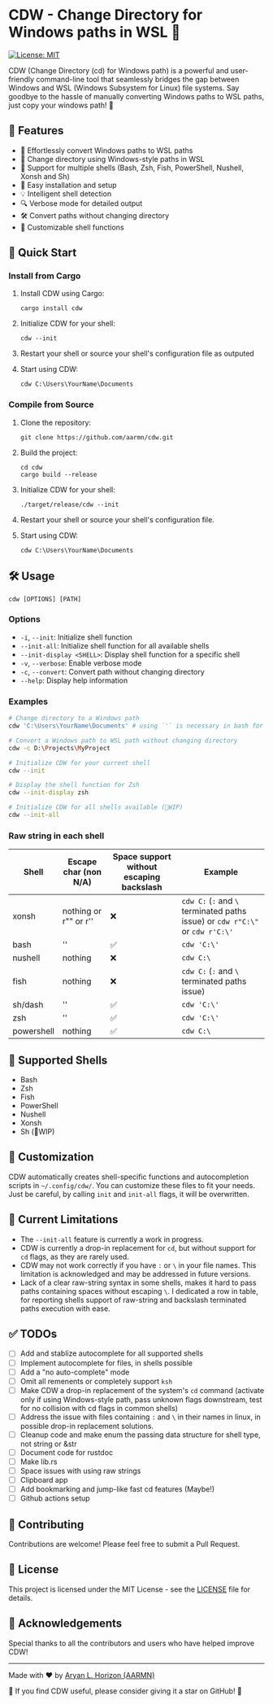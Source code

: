 # CDW - Change Directory for Windows paths in WSL 🚀

[![License: MIT](https://img.shields.io/badge/License-MIT-yellow.svg)](https://opensource.org/licenses/MIT)
<!-- ![Bash](https://img.shields.io/badge/Bash-Support-4EAA25?style=for-the-badge&logo=gnubash&logoColor=white)
![Zsh](https://img.shields.io/badge/Supports-Zsh-F15A24?style=for-the-badge)
![Fish](https://img.shields.io/badge/Supports-Fish-4AAE46?style=for-the-badge)
![PowerShell](https://img.shields.io/badge/Supports-PowerShell-5391FE?style=for-the-badge&logo=powershell&logoColor=white)
![PowerShell](https://img.shields.io/badge/powershell-5391FE?style=for-the-badge&logo=powershell&logoColor=white)
![Nushell](https://img.shields.io/badge/Supports-Nushell-4E9A06?style=for-the-badge)
![Xonsh](https://img.shields.io/badge/Supports-Xonsh-3776AB?style=for-the-badge)
![Sh](https://img.shields.io/badge/Supports-Sh-4EAA25?style=for-the-badge) -->

CDW (Change Directory (cd) for Windows path) is a powerful and user-friendly command-line tool that seamlessly bridges the gap between Windows and WSL (Windows Subsystem for Linux) file systems. Say goodbye to the hassle of manually converting Windows paths to WSL paths, just copy your windows path! 🎉

## 🌟 Features

- 🔄 Effortlessly convert Windows paths to WSL paths
- 📂 Change directory using Windows-style paths in WSL
- 🐚 Support for multiple shells (Bash, Zsh, Fish, PowerShell, Nushell, Xonsh and Sh)
- 🚀 Easy installation and setup
- 💡 Intelligent shell detection
- 🔍 Verbose mode for detailed output
- 🛠️ Convert paths without changing directory
- 🎨 Customizable shell functions

## 🚀 Quick Start

### Install from Cargo

1. Install CDW using Cargo:
   ```
   cargo install cdw
   ```

2. Initialize CDW for your shell:
   ```
   cdw --init
   ```

3. Restart your shell or source your shell's configuration file as outputed

4. Start using CDW:
   ```
   cdw C:\Users\YourName\Documents
   ```

### Compile from Source

1. Clone the repository:
   ```
   git clone https://github.com/aarmn/cdw.git
   ```

2. Build the project:
   ```
   cd cdw
   cargo build --release
   ```

3. Initialize CDW for your shell:
   ```
   ./target/release/cdw --init
   ```

4. Restart your shell or source your shell's configuration file.

5. Start using CDW:
   ```
   cdw C:\Users\YourName\Documents
   ```

## 🛠️ Usage

```
cdw [OPTIONS] [PATH]
```

### Options

- `-i`, `--init`: Initialize shell function
- `--init-all`: Initialize shell function for all available shells
- `--init-display <SHELL>`: Display shell function for a specific shell
- `-v`, `--verbose`: Enable verbose mode
- `-c`, `--convert`: Convert path without changing directory
- `--help`: Display help information

### Examples

```bash
# Change directory to a Windows path
cdw 'C:\Users\YourName\Documents' # using `'` is necessary in bash for `\` to be interpreted as raw string and remain unescaped, check your shells for more info on raw/unescaped strings

# Convert a Windows path to WSL path without changing directory
cdw -c D:\Projects\MyProject

# Initialize CDW for your current shell
cdw --init

# Display the shell function for Zsh
cdw --init-display zsh

# Initialize CDW for all shells available (🚧WIP)
cdw --init-all
```

### Raw string in each shell

| Shell      | Escape char (non N/A)       | Space support without escaping backslash | Example                     |
|------------|-----------------------------|------------------------------------------|-----------------------------|
| xonsh      | nothing or r"" or r''       |❌                                        |`cdw C:` (`:` and `\` terminated paths issue) or `cdw r"C:\"` or `cdw r'C:\'` |
| bash       | ''                          |✅                                        |`cdw 'C:\'`                                   |
| nushell    | nothing                     |❌                                        |`cdw C:\`                                     |
| fish       | nothing                     |❌                                        |`cdw C:` (`:` and `\` terminated paths issue) |
| sh/dash    | ''                          |✅                                        |`cdw 'C:\'`                                   |
| zsh        | ''                          |✅                                        |`cdw 'C:\'`                                   |
| powershell | nothing                     |✅                                        |`cdw C:\`                                     |

## 🐚 Supported Shells

- Bash
- Zsh
- Fish
- PowerShell
- Nushell
- Xonsh
- Sh (🚧WIP)

## 🎨 Customization

CDW automatically creates shell-specific functions and autocompletion scripts in `~/.config/cdw/`. You can customize these files to fit your needs. Just be careful, by calling `init` and `init-all` flags, it will be overwritten.

## 🚧 Current Limitations

- The `--init-all` feature is currently a work in progress.
- CDW is currently a drop-in replacement for `cd`, but without support for `cd` flags, as they are rarely used.
- CDW may not work correctly if you have `:` or `\` in your file names. This limitation is acknowledged and may be addressed in future versions.
- Lack of a clear raw-string syntax in some shells, makes it hard to pass paths containing spaces without escaping `\`. I dedicated a row in table, for reporting shells support of raw-string and backslash terminated paths execution with ease.

## ✅ TODOs

- [ ] Add and stablize autocomplete for all supported shells
- [ ] Implement autocomplete for files, in shells possible
- [ ] Add a "no auto-complete" mode
- [ ] Omit all remenents or completely support `ksh`
- [ ] Make CDW a drop-in replacement of the system's `cd` command (activate only if using Windows-style path, pass unknown flags downstream, test for no collision with cd flags in common shells)
- [ ] Address the issue with files containing `:` and `\` in their names in linux, in possible drop-in replacement solutions.
- [ ] Cleanup code and make enum the passing data structure for shell type, not string or &str
- [ ] Document code for rustdoc
- [ ] Make lib.rs
- [ ] Space issues with using raw strings
- [ ] Clipboard app
- [ ] Add bookmarking and jump-like fast cd features (Maybe!)
- [ ] Github actions setup

## 🤝 Contributing

Contributions are welcome! Please feel free to submit a Pull Request.

## 📜 License

This project is licensed under the MIT License - see the [LICENSE](LICENSE) file for details.

## 🙏 Acknowledgements

Special thanks to all the contributors and users who have helped improve CDW!

---

Made with ❤️ by [Aryan L. Horizon (AARMN)](https://github.com/aarmn)

🌟 If you find CDW useful, please consider giving it a star on GitHub! 🌟
